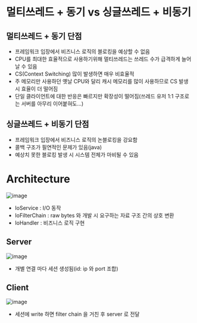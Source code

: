 

# 멀티쓰레드 + 동기 vs 싱글쓰레드 + 비동기

## 멀티쓰레드 + 동기 단점

- 프레임워크 입장에서 비즈니스 로직의 블로킹을 예상할 수 없음
- CPU를 최대한 효율적으로 사용하기위해 멀티쓰레드는 쓰레드 수가 급격하게 늘어날 수 있음
- CS(Context Switching) 많이 발생하면 매우 비효율적
- 주 메모리만 사용하던 옛날 CPU와 달리 캐시 메모리를 많이 사용하므로 CS 발생 시 효율이 더 떨어짐
- 단일 클라이언트에 대한 반응은 빠르지만 확장성이 떨어짐(쓰레드 유저 1:1 구조로는 서버를 아무리 이어붙혀도...)

## 싱글쓰레드 + 비동기 단점

- 프레임워크 입장에서 비즈니스 로직의 논블로킹을 강요함
- 콜백 구조가 필연적인 문제가 있음(java)
- 예상치 못한 블로킹 발생 시 시스템 전체가 마비될 수 있음


# Architecture

![image](https://user-images.githubusercontent.com/39113923/132642969-bff2942a-e5e5-4e9b-96b5-90b2b188f6c6.png)

- IoService : I/O 동작
- IoFilterChain : raw bytes 와 개발 시 요구하는 자료 구조 간의 상호 변환
- IoHandler : 비즈니스 로직 구현

## Server

![image](https://user-images.githubusercontent.com/39113923/132643892-ae3747a4-878c-47f5-9835-ae3581d27a9a.png)

- 개별 연결 마다 세션 생성됨(id: ip 와 port 조합)

## Client

![image](https://user-images.githubusercontent.com/39113923/132644967-ce1a176d-39ce-43e5-8873-5c858f16263d.png)

- 세션에 write 하면 filter chain 을 거친 후 server 로 전달







